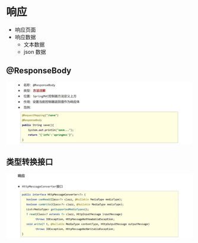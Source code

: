 # 响应

- 响应页面
- 响应数据
    - 文本数据
    - json 数据

## @ResponseBody

![m40](figure/m40.png)

## 类型转换接口

![m41](figure/m41.png)



